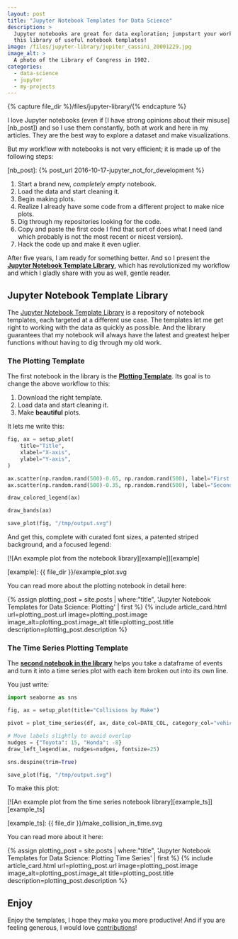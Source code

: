 ```yaml
---
layout: post
title: "Jupyter Notebook Templates for Data Science"
description: >
  Jupyter notebooks are great for data exploration; jumpstart your work with
  this library of useful notebook templates!
image: /files/jupyter-library/jupiter_cassini_20001229.jpg
image_alt: >
  A photo of the Library of Congress in 1902.
categories: 
  - data-science
  - jupyter
  - my-projects
---
```


{% capture file_dir %}/files/jupyter-library/{% endcapture %}

I love Jupyter notebooks (even if [I have strong opinions about their
misuse][nb_post]) and so I use them constantly, both at work and here in my
articles. They are the best way to explore a dataset and make visualizations.

But my workflow with notebooks is not very efficient; it is made up of the 
following steps:

[nb_post]: {% post_url 2016-10-17-jupyter_not_for_development %}

1. Start a brand new, _completely empty_ notebook.
2. Load the data and start cleaning it.
3. Begin making plots.
4. Realize I already have some code from a different project to make nice plots.
5. Dig through my repositories looking for the code.
6. Copy and paste the first code I find that sort of does what I need (and
   which probably is not the most recent or nicest version).
7. Hack the code up and make it even uglier.

After five years, I am ready for something better. And so I present the [**Jupyter
Notebook Template Library**][library], which has revolutionized my workflow and which
I gladly share with you as well, gentle reader.

## Jupyter Notebook Template Library

The [Jupyter Notebook Template Library][library] is a repository of notebook
templates, each targeted at a different use case. The templates let me get
right to working with the data as quickly as possible. And the library
guarantees that my notebook will always have the latest and greatest helper
functions without having to dig through my old work.

[library]: https://github.com/agude/Jupyter-Notebook-Template-Library

### The Plotting Template

The first notebook in the library is the [**Plotting Template**][plotting].
Its goal is to change the above workflow to this:

1. Download the right template.
2. Load data and start cleaning it.
3. Make **beautiful** plots.

[plotting]: https://github.com/agude/Jupyter-Notebook-Template-Library/blob/8c13dc10c4dbcf724357857692ab7ac64fb83e09/notebooks/basic-plotting-template.ipynb

It lets me write this:

```python
fig, ax = setup_plot(
    title="Title",
    xlabel="X-axis",
    ylabel="Y-axis",
)

ax.scatter(np.random.rand(500)-0.65, np.random.rand(500), label="First dataset")
ax.scatter(np.random.rand(500)-0.35, np.random.rand(500), label="Second dataset")

draw_colored_legend(ax)

draw_bands(ax)

save_plot(fig, "/tmp/output.svg")
```

And get this, complete with curated font sizes, a patented striped background,
and a focused legend:

[![An example plot from the notebook library][example]][example]

[example]: {{ file_dir }}/example_plot.svg

You can read more about the plotting notebook in detail here:

<!-- A grid of hand-selected related posts. -->
<div class="card-grid">
{% assign plotting_post = site.posts | where:"title", 'Jupyter Notebook Templates for Data Science: Plotting' | first %}
{% include article_card.html
  url=plotting_post.url
  image=plotting_post.image
  image_alt=plotting_post.image_alt
  title=plotting_post.title
  description=plotting_post.description
%}
</div>

### The Time Series Plotting Template

The [**second notebook in the library**][plotting_nb_ts] helps you take a
dataframe of events and turn it into a time series plot with each item broken
out into its own line.

[plotting_nb_ts]: https://github.com/agude/Jupyter-Notebook-Template-Library/blob/master/notebooks/basic-time-series-plotting-template.ipynb

You just write:

```python
import seaborne as sns

fig, ax = setup_plot(title="Collisions by Make")

pivot = plot_time_series(df, ax, date_col=DATE_COL, category_col="vehicle_make", resample_frequency="W")

# Move labels slightly to avoid overlap
nudges = {"Toyota": 15, "Honda": -8}
draw_left_legend(ax, nudges=nudges, fontsize=25)

sns.despine(trim=True)

save_plot(fig, "/tmp/output.svg")
```

To make this plot:

[![An example plot from the time series notebook library][example_ts]][example_ts]

[example_ts]: {{ file_dir }}/make_collision_in_time.svg

You can read more about it here:

<!-- A grid of hand-selected related posts. -->
<div class="card-grid">
{% assign plotting_post = site.posts | where:"title", 'Jupyter Notebook Templates for Data Science: Plotting Time Series' | first %}
{% include article_card.html
  url=plotting_post.url
  image=plotting_post.image
  image_alt=plotting_post.image_alt
  title=plotting_post.title
  description=plotting_post.description
%}
</div>

## Enjoy

Enjoy the templates, I hope they make you more productive! And if you are
feeling generous, I would love [contributions][submit]!

[submit]: https://github.com/agude/Jupyter-Notebook-Template-Library/issues

